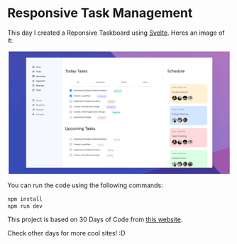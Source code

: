 # Responsive Task Management

This day I created a Reponsive Taskboard using [Svelte](https://svelte.dev/). Heres an image of it:

![Website Image Sample](./siteimage.png)

You can run the code using the following commands:

```
npm install
npm run dev
```

This project is based on 30 Days of Code from [this website](https://dev.to/somanathgoudar/30dayschallenge-30-days-extreme-html-css-challenge-50k1).

Check other days for more cool sites! :D